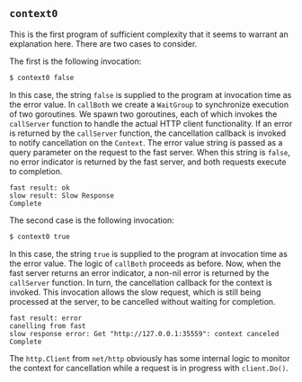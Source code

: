 ## `context0`

This is the first program of sufficient complexity that it seems to warrant an explanation here. There are two cases to consider.

The first is the following invocation:

```bash
$ context0 false
```

In this case, the string `false` is supplied to the program at invocation time as the error value. In `callBoth` we create a `WaitGroup` to synchronize execution of two goroutines. We spawn two goroutines, each of which invokes the `callServer` function to handle the actual HTTP client functionality. If an error is returned by the `callServer` function, the cancellation callback is invoked to notify cancellation on the `Context`. The error value string is passed as a query parameter on the request to the fast server. When this string is `false`, no error indicator is returned by the fast server, and both requests execute to completion.

```
fast result: ok
slow result: Slow Response
Complete
```

The second case is the following invocation:

```bash
$ context0 true
```

In this case, the string `true` is supplied to the program at invocation time as the error value. The logic of `callBoth` proceeds as before. Now, when the fast server returns an error indicator, a non-nil error is returned by the `callServer` function. In turn, the cancellation callback for the context is invoked. This invocation allows the slow request, which is still being processed at the server, to be cancelled without waiting for completion.

```
fast result: error
canelling from fast
slow response error: Get "http://127.0.0.1:35559": context canceled
Complete
```

The `http.Client` from `net/http` obviously has some internal logic to monitor the context for cancellation while a request is in progress with `client.Do()`.